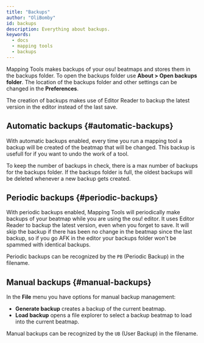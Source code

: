 ```yaml
---
title: "Backups"
author: "OliBomby"
id: backups
description: Everything about backups.
keywords:
  - docs
  - mapping tools
  - backups
---
```


Mapping Tools makes backups of your osu! beatmaps and stores them in the backups folder. To open the backups folder use **About > Open backups folder**. The location of the backups folder and other settings can be changed in the **Preferences**. 

The creation of backups makes use of Editor Reader to backup the latest version in the editor instead of the last save.

## Automatic backups {#automatic-backups}

With automatic backups enabled, every time you run a mapping tool a backup will be created of the beatmap that will be changed. This backup is usefull for if you want to undo the work of a tool.

To keep the number of backups in check, there is a max number of backups for the backups folder. If the backups folder is full, the oldest backups will be deleted whenever a new backup gets created.

## Periodic backups {#periodic-backups}

With periodic backups enabled, Mapping Tools will periodically make backups of your beatmap while you are using the osu! editor. It uses Editor Reader to backup the latest version, even when you forget to save. It will skip the backup if there has been no change in the beatmap since the last backup, so if you go AFK in the editor your backups folder won't be spammed with identical backups.

Periodic backups can be recognized by the `PB` (Periodic Backup) in the filename.

## Manual backups {#manual-backups}

In the **File** menu you have options for manual backup management:
- **Generate backup** creates a backup of the current beatmap.
- **Load backup** opens a file explorer to select a backup beatmap to load into the current beatmap.

Manual backups can be recognized by the `UB` (User Backup) in the filename.
